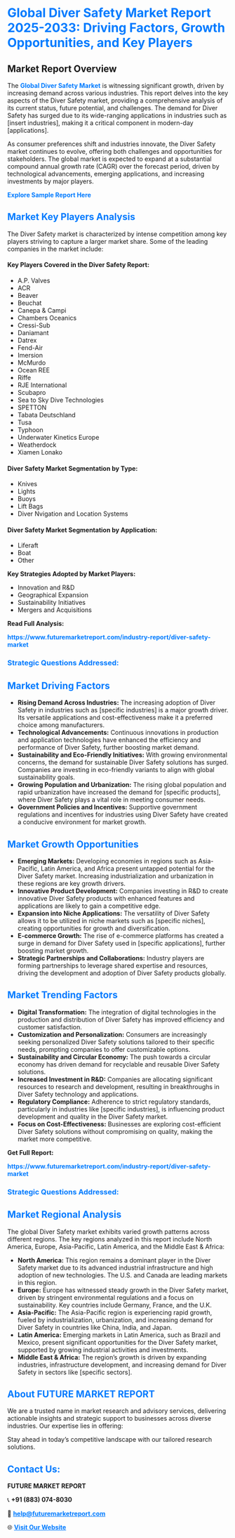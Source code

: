 <h1 style="color: #007BFF;">Global Diver Safety Market Report 2025-2033: Driving Factors, Growth Opportunities, and Key Players</h1>

<section id="overview">
<h2>Market Report Overview</h2>
<p>The <a href="https://www.futuremarketreport.com/industry-report/diver-safety-market" style="color: #007BFF; text-decoration: none;"><strong>Global Diver Safety Market</strong></a> is witnessing significant growth, driven by increasing demand across various industries. This report delves into the key aspects of the Diver Safety market, providing a comprehensive analysis of its current status, future potential, and challenges. The demand for Diver Safety has surged due to its wide-ranging applications in industries such as [insert industries], making it a critical component in modern-day [applications].</p>
<p>As consumer preferences shift and industries innovate, the Diver Safety market continues to evolve, offering both challenges and opportunities for stakeholders. The global market is expected to expand at a substantial compound annual growth rate (CAGR) over the forecast period, driven by technological advancements, emerging applications, and increasing investments by major players.</p>
</section>

<section id="overview">
<p><a href="https://www.futuremarketreport.com/request-sample/reportId=48455" style="color: #007BFF; text-decoration: none;"><strong>Explore Sample Report Here</strong></a></p>
</section>

<section id="key-players">
<h2 style="color: #007BFF;">Market Key Players Analysis</h2>
<p>The Diver Safety market is characterized by intense competition among key players striving to capture a larger market share. Some of the leading companies in the market include:</p>
<h4>Key Players Covered in the Diver Safety Report:</h4>
<ul><li>A.P. Valves</li><li>ACR</li><li>Beaver</li><li>Beuchat</li><li>Canepa &amp; Campi</li><li>Chambers Oceanics</li><li>Cressi-Sub</li><li>Daniamant</li><li>Datrex</li><li>Fend-Air</li><li>Imersion</li><li>McMurdo</li><li>Ocean REE</li><li>Riffe</li><li>RJE International</li><li>Scubapro</li><li>Sea to Sky Dive Technologies</li><li>SPETTON</li><li>Tabata Deutschland</li><li>Tusa</li><li>Typhoon</li><li>Underwater Kinetics Europe</li><li>Weatherdock</li><li>Xiamen Lonako</li></ul>
<h4>Diver Safety Market Segmentation by Type:</h4>
<ul><li>Knives</li><li>Lights</li><li>Buoys</li><li>Lift Bags</li><li>Diver Nvigation and Location Systems</li></ul>

<h4>Diver Safety Market Segmentation by Application:</h4>
<ul><li>Liferaft</li><li>Boat</li><li>Other</li></ul>
<p><strong>Key Strategies Adopted by Market Players:</strong></p>
<ul>
<li>Innovation and R&D</li>
<li>Geographical Expansion</li>
<li>Sustainability Initiatives</li>
<li>Mergers and Acquisitions</li>
</ul>
</section>

<section>
<p><strong>Read Full Analysis: </strong></p><a href="https://www.futuremarketreport.com/industry-report/diver-safety-market" style="color: #007BFF; text-decoration: none;"><strong>https://www.futuremarketreport.com/industry-report/diver-safety-market</strong></a>
<h3 style="color: #007BFF;">Strategic Questions Addressed:</h3>
</section>

<section id="driving-factors">
<h2 style="color: #007BFF;">Market Driving Factors</h2>
<ul>
<li><strong>Rising Demand Across Industries:</strong> The increasing adoption of Diver Safety in industries such as [specific industries] is a major growth driver. Its versatile applications and cost-effectiveness make it a preferred choice among manufacturers.</li>
<li><strong>Technological Advancements:</strong> Continuous innovations in production and application technologies have enhanced the efficiency and performance of Diver Safety, further boosting market demand.</li>
<li><strong>Sustainability and Eco-Friendly Initiatives:</strong> With growing environmental concerns, the demand for sustainable Diver Safety solutions has surged. Companies are investing in eco-friendly variants to align with global sustainability goals.</li>
<li><strong>Growing Population and Urbanization:</strong> The rising global population and rapid urbanization have increased the demand for [specific products], where Diver Safety plays a vital role in meeting consumer needs.</li>
<li><strong>Government Policies and Incentives:</strong> Supportive government regulations and incentives for industries using Diver Safety have created a conducive environment for market growth.</li>
</ul>
</section>

<section id="growth-opportunities">
<h2 style="color: #007BFF;">Market Growth Opportunities</h2>
<ul>
<li><strong>Emerging Markets:</strong> Developing economies in regions such as Asia-Pacific, Latin America, and Africa present untapped potential for the Diver Safety market. Increasing industrialization and urbanization in these regions are key growth drivers.</li>
<li><strong>Innovative Product Development:</strong> Companies investing in R&D to create innovative Diver Safety products with enhanced features and applications are likely to gain a competitive edge.</li>
<li><strong>Expansion into Niche Applications:</strong> The versatility of Diver Safety allows it to be utilized in niche markets such as [specific niches], creating opportunities for growth and diversification.</li>
<li><strong>E-commerce Growth:</strong> The rise of e-commerce platforms has created a surge in demand for Diver Safety used in [specific applications], further boosting market growth.</li>
<li><strong>Strategic Partnerships and Collaborations:</strong> Industry players are forming partnerships to leverage shared expertise and resources, driving the development and adoption of Diver Safety products globally.</li>
</ul>
</section>

<section id="trending-factors">
<h2 style="color: #007BFF;">Market Trending Factors</h2>
<ul>
<li><strong>Digital Transformation:</strong> The integration of digital technologies in the production and distribution of Diver Safety has improved efficiency and customer satisfaction.</li>
<li><strong>Customization and Personalization:</strong> Consumers are increasingly seeking personalized Diver Safety solutions tailored to their specific needs, prompting companies to offer customizable options.</li>
<li><strong>Sustainability and Circular Economy:</strong> The push towards a circular economy has driven demand for recyclable and reusable Diver Safety solutions.</li>
<li><strong>Increased Investment in R&D:</strong> Companies are allocating significant resources to research and development, resulting in breakthroughs in Diver Safety technology and applications.</li>
<li><strong>Regulatory Compliance:</strong> Adherence to strict regulatory standards, particularly in industries like [specific industries], is influencing product development and quality in the Diver Safety market.</li>
<li><strong>Focus on Cost-Effectiveness:</strong> Businesses are exploring cost-efficient Diver Safety solutions without compromising on quality, making the market more competitive.</li>
</ul>
</section>

<section>
<p><strong>Get Full Report: </strong></p><a href="https://www.futuremarketreport.com/industry-report/diver-safety-market" style="color: #007BFF; text-decoration: none;"><strong>https://www.futuremarketreport.com/industry-report/diver-safety-market</strong></a>
<h3 style="color: #007BFF;">Strategic Questions Addressed:</h3>
</section>


<section id="regional-analysis">
<h2 style="color: #007BFF;">Market Regional Analysis</h2>
<p>The global Diver Safety market exhibits varied growth patterns across different regions. The key regions analyzed in this report include North America, Europe, Asia-Pacific, Latin America, and the Middle East & Africa:</p>
<ul>
<li><strong>North America:</strong> This region remains a dominant player in the Diver Safety market due to its advanced industrial infrastructure and high adoption of new technologies. The U.S. and Canada are leading markets in this region.</li>
<li><strong>Europe:</strong> Europe has witnessed steady growth in the Diver Safety market, driven by stringent environmental regulations and a focus on sustainability. Key countries include Germany, France, and the U.K.</li>
<li><strong>Asia-Pacific:</strong> The Asia-Pacific region is experiencing rapid growth, fueled by industrialization, urbanization, and increasing demand for Diver Safety in countries like China, India, and Japan.</li>
<li><strong>Latin America:</strong> Emerging markets in Latin America, such as Brazil and Mexico, present significant opportunities for the Diver Safety market, supported by growing industrial activities and investments.</li>
<li><strong>Middle East & Africa:</strong> The region’s growth is driven by expanding industries, infrastructure development, and increasing demand for Diver Safety in sectors like [specific sectors].</li>
</ul>
</section>

<footer>
<h2 style="color: #007BFF;">About FUTURE MARKET REPORT</h2>
<p>We are a trusted name in market research and advisory services, delivering actionable insights and strategic support to businesses across diverse industries. Our expertise lies in offering:</p>

<p>Stay ahead in today’s competitive landscape with our tailored research solutions.</p>

<h2 style="color: #007BFF;">Contact Us:</h2>
<p><strong>FUTURE MARKET REPORT</strong></p>
<p>📞 <strong>+91 (883) 074-8030</strong></p>
<p>📧 <strong><a href="mailto:help@futuremarketreport.com" style="color: #007BFF;">help@futuremarketreport.com</a></strong></p>
<p>🌐 <strong><a href="https://www.futuremarketreport.com/" style="color: #007BFF;">Visit Our Website</a></strong></p>
</footer>